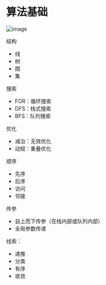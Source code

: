 # 算法基础

![image](https://xingqiu-tuchuang-1256524210.cos.ap-shanghai.myqcloud.com/3978/image.png)

结构

- 线
- 树
- 图
- 集

搜索

- FOR：循环搜索
- DFS：栈式搜索
- BFS：队列搜索

优化

- 减治：无效优化
- 动规：重叠优化

顺序

- 先序
- 后序
- 访问
- 邻接

传参

- 自上而下传参（在栈内部或队列内部）
- 全局参数传递

线索：

- 递推
- 分类
- 有序
- 收敛